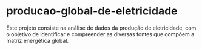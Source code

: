 # producao-global-de-eletricidade
Este projeto consiste na análise de dados da produção de eletricidade, com o objetivo de identificar e compreender as diversas fontes que compõem a matriz energética global.
